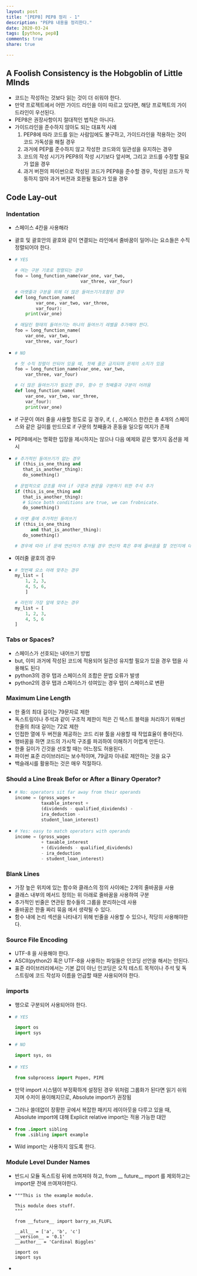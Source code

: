 ```yaml
---
layout: post
title: "[PEP8] PEP8 정리 - 1"
description: "PEP8 내용을 정리한다."
date: 2020-03-24
tags: [python, pep8]
comments: true
share: true

---
```






## A Foolish Consistency is the Hobgoblin of Little MInds

*   코드는 작성하는 것보다 읽는 것이 더 쉬워야 한다.
*   만약 프로젝트에서 어떤 가이드 라인을 이미 따르고 있다면, 해당 프로젝트의 가이드라인이 우선된다.
*   PEP8은 권장사항이지 절대적인 법칙은 아니다.
*   가이드라인을 준수하지 않아도 되는 대표적 사례
    1.  PEP8에 따라 코드를 읽는 사람임에도 불구하고, 가이드라인을 적용하는 것이 코드 가독성을 해칠 경우
    2.  과거에 PEP를 준수하지 않고 작성한 코드와의 일관성을 유지하는 경우
    3.  코드의 작성 시기가 PEP8의 작성 시기보다 앞서며, 그리고 코드를 수정할 필요가 없을 경우
    4.  과거 버젼의 파이썬으로 작성된 코드가 PEP8을 준수할 경우, 작성된 코드가 작동하지 않아 과거 버젼과 호환될 필요가 있을 경우



## Code Lay-out

### Indentation

*   스페이스 4칸을 사용해라

*   괄호 및 괄호안의 괄호와 같이 연결되는 라인에서 줄바꿈이 일어나는 요소들은 수직 정렬되어야 한다.

*   ```python
    # YES
    
    # 여는 구분 기호로 정렬되는 경우
    foo = long_function_name(var_one, var_two,
                             var_three, var_four)
    
    # 아랫줄과 구분을 위해 더 많은 들여쓰기가포함된 경우
    def long_function_name(
    		var_one, var_two, var_three,
    		var_four):
        print(var_one)
        
    # 매달린 형태의 들여쓰기는 하나의 들여쓰기 레벨을 추가해야 한다.
    foo = long_function_name(
        var_one, var_two,
        var_three, var_four)
    
    ```

*   ```python
    # NO
    
    # 첫 수직 정렬이 안되어 있을 때, 첫째 줄은 금지되며 문제의 소지가 있음
    foo = long_function_name(var_one, var_two,
        var_three, var_four)
    
    # 더 많은 들여쓰기가 필요한 경우, 함수 안 첫째줄과 구분이 어려움
    def long_function_name(
        var_one, var_two, var_three,
        var_four):
        print(var_one)
    ```

*   if 구문이 여러 줄을 사용할 정도로 길 경우, if, ( , 스페이스 한칸은 총 4개의 스페이스와 같은 길이를 만드므로 if 구문의 첫째줄과 혼동을 일으킬 여지가 존재

*   PEP8에서는 명확한 입장을 제시하지는 않으나 다음 예제와 같은 몇가지 옵션을 제시

*   ```python
    # 추가적인 들여쓰기가 없는 경우
    if (this_is_one_thing and
       that_is_another_thing):
       do_something()
        
    # 문법적으로 강조를 하여 if 구문과 본문을 구분하기 위한 주석 추가
    if (this_is_one_thing and
       that_is_another_thing):
       # Since both conditions are true, we can frobnicate.
       do_something()
        
    # 아랫 줄에 추가적인 들여쓰기
    if (this_is_one_thing
          and that_is_another_thing):
       do_something()
    
    # 경우에 따라 if 문에 연산자가 추가될 경우 연산자 혹은 후에 줄바꿈을 할 것인지에 대한 부분은 뒤 연산자 부분 참고
    ```

*   여러줄 괄호의 경우

*   ```python
    # 첫번쨰 요소 아래 맞추는 경우
    my_list = [
        1, 2, 3,
        4, 5, 6,
        ]
    
    # 라인의 가장 앞에 맞추는 경우
    my_list = [
        1, 2, 3,
        4, 5, 6
    ]
    ```



### Tabs or Spaces?

*   스페이스가 선호되는 내어쓰기 방법
*   but, 이미 과거에 작성된 코드에 적용되어 일관성 유지할 필요가 있을 경우 탭을 사용해도 된다
*   python3의 경우 탭과 스페이스의 조합은 문법 오류가 발생
*   python2의 경우 탭과 스페이스가 섞여있는 경우 탭이 스페이스로 변환



###  Maximum Line Length

*   한 줄의 최대 길이는 79문자로 제한
*   독스트링이나 주석과 같이 구조적 제한이 적은 긴 텍스트 블럭을 처리하기 위해선 한줄의 최대 길이는 72로 제한
*   인접한 열에 두 버전을 제공하는 코드 리뷰 툴을 사용할 때 작업효율이 좋아진다.
*   행바꿈을 하면 코드의 가시적 구조를 파괴하여 이해하기 어렵게 만든다.
*   한줄 길이가 긴것을 선호할 때는 어느정도 허용된다.
*   파이썬 표준 라이브러리는 보수적이며, 79글자 이내로 제안하는 것을 요구
*   백슬래시를 활용하는 것은 매우 적절하다.



### Should a Line Break Befor or After a Binary Operator?

*   ```python
    # No: operators sit far away from their operands
    income = (gross_wages +
              taxable_interest +
              (dividends - qualified_dividends) -
              ira_deduction -
              student_loan_interest)
    ```

*   ```python
    # Yes: easy to match operators with operands
    income = (gross_wages
              + taxable_interest
              + (dividends - qualified_dividends)
              - ira_deduction
              - student_loan_interest)
    ```

    



### Blank Lines

*   가장 높은 위치에 있는 함수와 클래스의 정의 사이에는 2개의 줄바꿈을 사용
*   클래스 내부의 메서드 정의는 위 아래로 줄바꿈을 사용하여 구분
*   추가적인 빈줄은  연관된 함수들의 그룹을 분리하는데 사용
*   줄바꿈은 한줄 짜리 묶음 에서 생략될 수 있다.
*   함수 내에 논리 섹션을 나타내기 위해 빈줄을 사용할 수 있으나, 적당히 사용해야한다.



### Source File Encoding

*   UTF-8 을 사용해야 한다.
*   ASCII(python2) 혹은 UTF-8을 사용하는 파일들은 인코딩 선언을 해서는 안된다.
*   표준 라이브러리에서는 기본 값이 아닌 인코딩은 오직 테스트 목적이나 주석 및 독스트링에 코드 작성자 이름을 언급할 때문 사용되어야 한다.



### imports

*   행으로 구분되어 사용되어야 한다.

*   ```python
    # YES
    
    import os
    import sys
    ```

*   ```python
    # NO
    
    import sys, os
    ```

*   ```python
    # YES
    
    from subprocess import Popen, PIPE
    ```

*   만약 import 시스템이 부정확하게 설정된 경우 위처럼 그룹화가 된다면 읽기 쉬워지며 수저이 용이해지므로, Absolute import가 권장됨

*   그러나 쓸데없이 장황한 곳에서 복잡한 패키지 레이아웃을 다루고 있을 때, Absolute import에 대해 Explicit relative import는 적용 가능한 대안

*   ```python
    from .import sibling
    from .sibling import example 
    ```

*   Wild import는 사용하지 않도록 한다.

### Module Level Dunder Names

*   반드시 모듈 독스트링 뒤에 쓰여져야 하고, from __ future__  mport 를 제외하고는 import문 전에 쓰여져야한다.

*   ```pytyhon
    """This is the example module.
    
    This module does stuff.
    """
    
    from __future__ import barry_as_FLUFL
    
    __all__ = ['a', 'b', 'c']
    __version__ = '0.1'
    __author__ = 'Cardinal Biggles'
    
    import os
    import sys
    ```

*   

